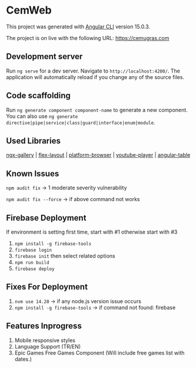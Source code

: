 # CemWeb

This project was generated with [Angular CLI](https://github.com/angular/angular-cli) version 15.0.3.

The project is on live with the following URL: https://cemugras.com

## Development server

Run `ng serve` for a dev server. Navigate to `http://localhost:4200/`. The application will automatically reload if you change any of the source files.

## Code scaffolding

Run `ng generate component component-name` to generate a new component. You can also use `ng generate directive|pipe|service|class|guard|interface|enum|module`.

## Used Libraries

[ngx-gallery](https://github.com/murhafsousli/ngx-gallery) |
[flex-layout](https://github.com/angular/flex-layout) |
[platform-browser](https://www.npmjs.com/package/@angular/platform-browser) |
[youtube-player](https://github.com/angular/components/tree/main/src/youtube-player) |
[angular-table](https://material.angular.io/components/table)

## Known Issues
`npm audit fix` -> 1 moderate severity vulnerability

`npm audit fix --force` -> if above command not works

## Firebase Deployment
If environment is setting first time, start with #1 otherwise start with #3
1) `npm install -g firebase-tools`
2) `firebase login`
3) `firebase init` then select related options
4) `npm run build`
6) `firebase deploy`

## Fixes For Deployment
1) `nvm use 14.20` -> if any node.js version issue occurs
2) `npm install -g firebase-tools` -> if command not found: firebase

## Features Inprogress
1) Mobile responsive styles
2) Language Support (TR/EN)
3) Epic Games Free Games Component (Will include free games list with dates.)
